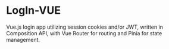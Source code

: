 # LogIn-VUE
Vue.js login app utilizing session cookies and/or JWT, written in Composition API, with Vue Router for routing and Pinia for state management.

